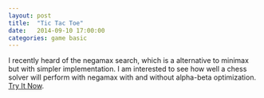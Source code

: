 ```yaml
---
layout: post
title:  "Tic Tac Toe"
date:   2014-09-10 17:00:00
categories: game basic
---
```


I recently heard of the negamax search, which is a alternative to minimax but with simpler implementation. I am interested to see how well a chess solver will perform with negamax with and without alpha-beta optimization. [Try It Now][play-link].

[play-link]: /tic-tac-toe/

